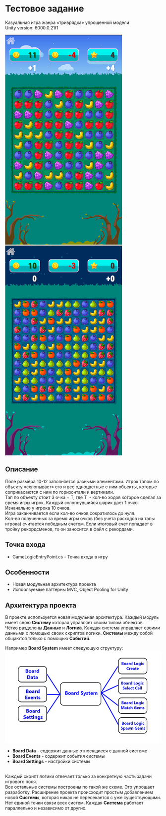 # Тестовое задание

Казуальная игра жанра «триврядка» упрощенной модели<br>
Unity version: 6000.0.21f1

![Gameplay](https://github.com/SergeyMorozov/Match-3/blob/main/Assets/_Game%20UI/-%20%20Sprites/Screens/Screenshot_1.png)
![Gameplay](https://github.com/SergeyMorozov/Match-3/blob/main/Assets/_Game%20UI/-%20%20Sprites/Screens/Screenshot_2.png)

## Описание
Поле размера 10-12 заполняется разными элементами. Игрок тапом по объекту «схлопывает» его и все одноцветные с ним объекты, которые соприкасаются с ним по горизонтали и вертикали.<br>
Тап по объекту стоит 3 очка + T, где Т  - кол-во ходов которое сделал за время игры игрок. Каждый схлопнувшийся шарик дает 1 очко.<br>
Изначально у игрока 10 очков.<br>
Игра заканчивается если кол-во очков сократилось до нуля.<br>
Кол-во полученных за время игры очков (без учета расходов на тапы игрока) считается победным счетом. Если итоговый счет попадает в тройку рекордсменов, то он заносится в файл с рекордами.

## Точка входа
* GameLogicEntryPoint.cs - Точка входа в игру

## Особенности
* Новая модульная архитектура проекта
* Испоолзуемые паттерны MVC, Object Pooling for Unity

## Архитектура проекта
В проекте используется новая модульная архитектура. Каждый модуль имеет свою <b>Систему</b> которая управляет своим типом объектов.<br>
Чётко разделены <b>Данные</b> и <b>Логика</b>. Каждая система управляет своими данными с помощью своих скриптов логики. <b>Системы</b> между собой общаются только с помощью <b>Событий</b>.<br>
 
Например <b>Board System</b> имеет следующую структуру:
![Project](https://github.com/SergeyMorozov/Match-3/blob/main/Assets/_Game%20UI/-%20%20Sprites/Screens/Screenshot_3.png)
* <b>Board Data</b> - содержит данные относящиеся с данной системе
* <b>Board Events</b> - содержит события системы
* <b>Board Settings</b> - настройки системы
<br>
Каждый скрипт логики отвечает только за конкретную часть задачи игрового поля.<br>
Все остальные системы построены по такой же схеме. Это упрощает разработку. Расширение проекта происходит простым добавлением новой <b>Системы</b>, которая никак не пересекается с уже существующими.<br>
Нет единой точки связи всех систем. Каждая <b>Система</b> работает параллельно и независимо от других.
